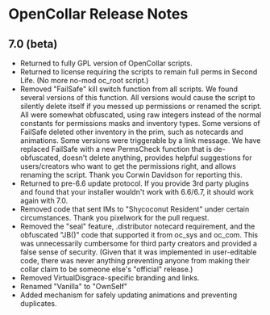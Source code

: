 # OpenCollar Release Notes

## 7.0 (beta)

- Returned to fully GPL version of OpenCollar scripts.
- Returned to license requiring the scripts to remain full perms in Second Life.  (No more no-mod oc_root script.)
- Removed "FailSafe" kill switch function from all scripts.  We found several versions of this function.  All versions would cause the script to silently delete itself if you messed up permissions or renamed the script.  All were somewhat obfuscated, using raw integers instead of the normal constants for permissions masks and inventory types.  Some versions of FailSafe deleted other inventory in the prim, such as notecards and animations.  Some versions were triggerable by a link message.  We have replaced FailSafe with a new PermsCheck function that is de-obfuscated, doesn't delete anything, provides helpful suggestions for users/creators who want to get the permissions right, and allows renaming the script.  Thank you Corwin Davidson for reporting this.
- Returned to pre-6.6 update protocol.  If you provide 3rd party plugins and found that your installer wouldn't work with 6.6/6.7, it should work again with 7.0.
- Removed code that sent IMs to "Shycoconut Resident" under certain circumstances. Thank you pixelwork for the pull request.
- Removed the "seal" feature, .distributor notecard requirement, and the obfuscated "JB()" code that supported it from oc_sys and oc_com. This was unnecessarily cumbersome for third party creators and provided a false sense of security.  (Given that it was implemented in user-editable code, there was never anything preventing anyone from making their collar claim to be someone else's "official" release.)
- Removed VirtualDisgrace-specific branding and links.
- Renamed "Vanilla" to "OwnSelf"
- Added mechanism for safely updating animations and preventing duplicates.
